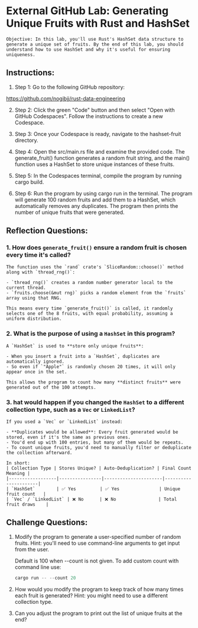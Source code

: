 # External GitHub Lab: Generating Unique Fruits with Rust and HashSet

    Objective: In this lab, you'll use Rust's HashSet data structure to generate a unique set of fruits. By the end of this lab, you should understand how to use HashSet and why it's useful for ensuring uniqueness.

## Instructions:

1. Step 1: Go to the following GitHub repository:

https://github.com/nogibjj/rust-data-engineering

2. Step 2: Click the green "Code" button and then select "Open with GitHub Codespaces". Follow the instructions to create a new Codespace.

3. Step 3: Once your Codespace is ready, navigate to the hashset-fruit directory.

4. Step 4: Open the src/main.rs file and examine the provided code. The generate_fruit() function generates a random fruit string, and the main() function uses a HashSet to store unique instances of these fruits.

5. Step 5: In the Codespaces terminal, compile the program by running cargo build.

6. Step 6: Run the program by using cargo run in the terminal. The program will generate 100 random fruits and add them to a HashSet, which automatically removes any duplicates. The program then prints the number of unique fruits that were generated.

## Reflection Questions:

### 1. How does `generate_fruit()` ensure a random fruit is chosen every time it's called?

    The function uses the `rand` crate's `SliceRandom::choose()` method along with `thread_rng()`:

    - `thread_rng()` creates a random number generator local to the current thread.
    - `fruits.choose(&mut rng)` picks a random element from the `fruits` array using that RNG.

    This means every time `generate_fruit()` is called, it randomly selects one of the 8 fruits, with equal probability, assuming a uniform distribution.

### 2. What is the purpose of using a `HashSet` in this program?

    A `HashSet` is used to **store only unique fruits**:

    - When you insert a fruit into a `HashSet`, duplicates are automatically ignored.
    - So even if `"Apple"` is randomly chosen 20 times, it will only appear once in the set.

    This allows the program to count how many **distinct fruits** were generated out of the 100 attempts.

### 3. hat would happen if you changed the `HashSet` to a different collection type, such as a `Vec` or `LinkedList`?

    If you used a `Vec` or `LinkedList` instead:

    - **Duplicates would be allowed**: Every fruit generated would be stored, even if it's the same as previous ones.
    - You'd end up with 100 entries, but many of them would be repeats.
    - To count unique fruits, you'd need to manually filter or deduplicate the collection afterward.

    In short:
    | Collection Type | Stores Unique? | Auto-Deduplication? | Final Count Meaning |
    |------------------|----------------|----------------------|----------------------|
    | `HashSet`        | ✅ Yes         | ✅ Yes               | Unique fruit count   |
    | `Vec` / `LinkedList` | ❌ No      | ❌ No                | Total fruit draws    |


## Challenge Questions:

1. Modify the program to generate a user-specified number of random fruits. Hint: you'll need to use command-line arguments to get input from the user.

    Default is 100 when --count is not given. To add custom count with command line use:
    ``` rust
    cargo run -- --count 20
    ```

2. How would you modify the program to keep track of how many times each fruit is generated? Hint: you might need to use a different collection type.

3. Can you adjust the program to print out the list of unique fruits at the end?
